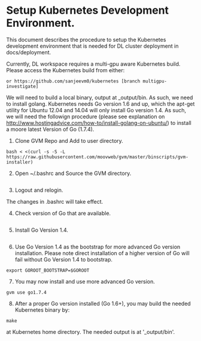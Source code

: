 # Setup Kubernetes Development Environment. 

This document describes the procedure to setup the Kubernetes development environment that is needed for DL cluster deployment in docs/deployment. 

Currently, DL workspace requires a multi-gpu aware Kubernetes build. Please access the Kubernetes build from either:

```https://github.com/jinlmsft/kubernetes [branch multigpu-investigate1]
or https://github.com/sanjeevm0/kubernetes [branch multigpu-investigate]
```

We will need to build a local binary, output at _output/bin. As such, we need to install golang. Kubernetes needs Go version 1.6 and up, which the apt-get utility for Ubuntu 12.04 and 14.04 will only install Go version 1.4. As such, we will need the followign procedure (please see explanation on http://www.hostingadvice.com/how-to/install-golang-on-ubuntu/) to install a moore latest Version of Go  (1.7.4). 

1. Clone GVM Repo and Add to user directory.

```
bash < <(curl -s -S -L https://raw.githubusercontent.com/moovweb/gvm/master/binscripts/gvm-installer) 
```

2. Open ~/.bashrc and Source the GVM directory. 

```[[ -s "$HOME/.gvm/scripts/gvm" ]] && source "$HOME/.gvm/scripts/gvm" 
```

3. Logout and relogin. 

The changes in .bashrc will take effect. 

4. Check version of Go that are available.  

```gvm listall
```

5. Install Go Version 1.4.

```gvm install go1.4
```

6. Use Go Version 1.4 as the bootstrap for more advanced Go version installation. 
Please note direct installation of a higher version of Go will fail without Go Version 1.4 to bootstrap. 

```gvm use go1.4
export GOROOT_BOOTSTRAP=$GOROOT
```

7. You may now install and use more advanced Go version. 

```gvm install go1.7.4
gvm use go1.7.4
```

8. After a proper Go version installed (Go 1.6+), you may build the needed Kubernetes binary by:

```
make
``` 

at Kubernetes home directory. The needed output is at '_output/bin'. 
